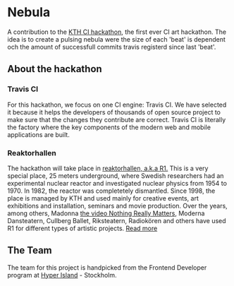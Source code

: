 # Nebula
A contribution to the [KTH CI hackathon](https://kth.github.io/ci-hackathon/), the first ever CI art hackathon. The idea is to create a pulsing nebula were the size of each 'beat' is dependent och the amount of successfull commits travis registerd since last 'beat'.

## About the hackathon
### Travis CI
For this hackathon, we focus on one CI engine: Travis CI. We have selected it because it helps the developers of thousands of open source project to make sure that the changes they contribute are correct. Travis CI is literally the factory where the key components of the modern web and mobile applications are built.
### Reaktorhallen
The hackathon will take place in [reaktorhallen, a.k.a R1.](https://www.r1.kth.se/) This is a very special place, 25 meters underground, 
where Swedish researchers had an experimental nuclear reactor and investigated nuclear physics from 1954 to 1970. 
In 1982, the reactor was completetely dismantled. Since 1998, the place is managed by KTH and used mainly for creative events,
art exhibitions and installation, seminars and movie production. Over the years, among others, Madonna
[the video Nothing Really Matters](https://www.youtube.com/watch?v=cAVx9RKaLPU), Moderna Dansteatern, Cullberg Ballet, Riksteatern, Radiokören and others have used 
R1 for different types of artistic projects. [Read more](https://openhousestockholm.se/objekt/reaktorhallen/)

## The Team
The team for this project is handpicked from the Frontend Developer program at [Hyper Island](https://www.hyperisland.com/) - Stockholm.
